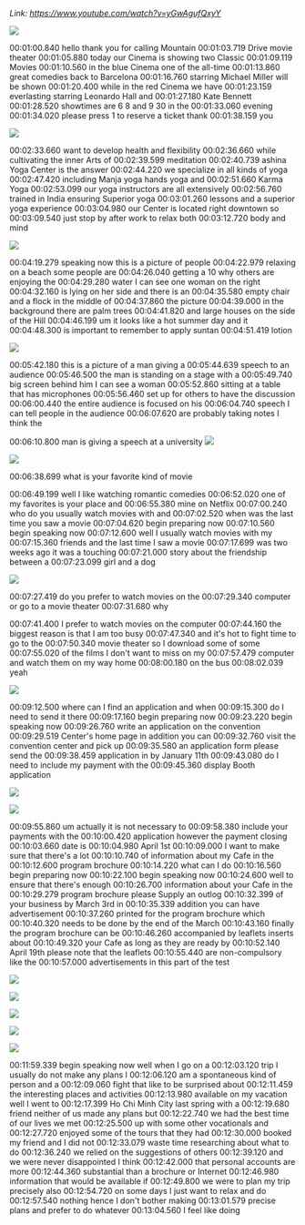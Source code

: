 _Link: https://www.youtube.com/watch?v=yGwAgufQxyY_

![](./Images/mock-test-6-1.png)

00:01:00.840 hello thank you for calling Mountain
00:01:03.719 Drive movie theater
00:01:05.880 today our Cinema is showing two Classic
00:01:09.119 Movies
00:01:10.560 in the blue Cinema one of the all-time
00:01:13.860 great comedies back to Barcelona
00:01:16.760 starring Michael Miller will be shown
00:01:20.400 while in the red Cinema we have
00:01:23.159 everlasting starring Leonardo Hall and
00:01:27.180 Kate Bennett
00:01:28.520 showtimes are 6 8 and 9 30 in the
00:01:33.060 evening
00:01:34.020 please press 1 to reserve a ticket thank
00:01:38.159 you

![](./Images/mock-test-6-2.png)

00:02:33.660 want to develop health and flexibility
00:02:36.660 while cultivating the inner Arts of
00:02:39.599 meditation
00:02:40.739 ashina Yoga Center is the answer
00:02:44.220 we specialize in all kinds of yoga
00:02:47.420 including Manja yoga hands yoga and
00:02:51.660 Karma Yoga
00:02:53.099 our yoga instructors are all extensively
00:02:56.760 trained in India ensuring Superior yoga
00:03:01.260 lessons and a superior yoga experience
00:03:04.980 our Center is located right downtown so
00:03:09.540 just stop by after work to relax both
00:03:12.720 body and mind

![](./Images/mock-test-6-3.png)

00:04:19.279 speaking now this is a picture of people
00:04:22.979 relaxing on a beach some people are
00:04:26.040 getting a 10 why others are enjoying the
00:04:29.280 water I can see one woman on the right
00:04:32.160 is lying on her side and there is an
00:04:35.580 empty chair and a flock in the middle of
00:04:37.860 the picture
00:04:39.000 in the background there are palm trees
00:04:41.820 and large houses on the side of the Hill
00:04:46.199 um it looks like a hot summer day and it
00:04:48.300 is important to remember to apply suntan
00:04:51.419 lotion

![](./Images/mock-test-6-4.png)

00:05:42.180 this is a picture of a man giving a
00:05:44.639 speech to an audience
00:05:46.500 the man is standing on a stage with a
00:05:49.740 big screen behind him I can see a woman
00:05:52.860 sitting at a table that has microphones
00:05:56.460 set up for others to have the discussion
00:06:00.440 the entire audience is focused on his
00:06:04.740 speech I can tell people in the audience
00:06:07.620 are probably taking notes I think the

00:06:10.800 man is giving a speech at a university
![](./Images/mock-test-6-5.png)

![](./Images/mock-test-6-6.png)

00:06:38.699 what is your favorite kind of movie

00:06:49.199 well I like watching romantic comedies
00:06:52.020 one of my favorites is your place and
00:06:55.380 mine on Netflix
00:07:00.240 who do you usually watch movies with and
00:07:02.520 when was the last time you saw a movie
00:07:04.620 begin preparing now
00:07:10.560 begin speaking now
00:07:12.600 well I usually watch movies with my
00:07:15.360 friends and the last time I saw a movie
00:07:17.699 was two weeks ago it was a touching
00:07:21.000 story about the friendship between a
00:07:23.099 girl and a dog

![](./Images/mock-test-6-7.png)

00:07:27.419 do you prefer to watch movies on the
00:07:29.340 computer or go to a movie theater
00:07:31.680 why

00:07:41.400 I prefer to watch movies on the computer
00:07:44.160 the biggest reason is that I am too busy
00:07:47.340 and it's hot to fight time to go to the
00:07:50.340 movie theater so I download some of some
00:07:55.020 of the films I don't want to miss on my
00:07:57.479 computer and watch them on my way home
00:08:00.180 on the bus
00:08:02.039 yeah

![](./Images/mock-test-6-8.png)

00:09:12.500 where can I find an application and when
00:09:15.300 do I need to send it there
00:09:17.160 begin preparing now
00:09:23.220 begin speaking now
00:09:26.760 write an application on the convention
00:09:29.519 Center's home page in addition you can
00:09:32.760 visit the convention center and pick up
00:09:35.580 an application form please send the
00:09:38.459 application in by January 11th
00:09:43.080 do I need to include my payment with the
00:09:45.360 display Booth application

![](./Images/mock-test-6-9.png)

![](./Images/mock-test-6-10.png)

00:09:55.860 um actually it is not necessary to
00:09:58.380 include your payments with the
00:10:00.420 application however the payment closing
00:10:03.660 date is
00:10:04.980 April 1st
00:10:09.000 I want to make sure that there's a lot
00:10:10.740 of information about my Cafe in the
00:10:12.600 program brochure
00:10:14.220 what can I do
00:10:16.560 begin preparing now
00:10:22.100 begin speaking now
00:10:24.600 well to ensure that there's enough
00:10:26.700 information about your Cafe in the
00:10:29.279 program brochure please Supply an outlog
00:10:32.399 of your business by March 3rd in
00:10:35.339 addition you can have advertisement
00:10:37.260 printed for the program brochure which
00:10:40.320 needs to be done by the end of the March
00:10:43.160 finally the program brochure can be
00:10:46.260 accompanied by leaflets inserts about
00:10:49.320 your Cafe as long as they are ready by
00:10:52.140 April 19th please note that the leaflets
00:10:55.440 are non-compulsory like the
00:10:57.000 advertisements in this part of the test

![](./Images/mock-test-6-11.png)

![](./Images/mock-test-6-12.png)

![](./Images/mock-test-6-13.png)

![](./Images/mock-test-6-14.png)

![](./Images/mock-test-6-15.png)

00:11:59.339 begin speaking now well when I go on a
00:12:03.120 trip I usually do not make any plans I
00:12:06.120 am a spontaneous kind of person and a
00:12:09.060 fight that like to be surprised about
00:12:11.459 the interesting places and activities
00:12:13.980 available on my vacation well I went to
00:12:17.399 Ho Chi Minh City last spring with a
00:12:19.680 friend neither of us made any plans but
00:12:22.740 we had the best time of our lives we met
00:12:25.500 up with some other vocationals and
00:12:27.720 enjoyed some of the tours that they had
00:12:30.000 booked my friend and I did not
00:12:33.079 waste time researching about what to do
00:12:36.240 we relied on the suggestions of others
00:12:39.120 and we were never disappointed I think
00:12:42.000 that personal accounts are more
00:12:44.360 substantial than a brochure or Internet
00:12:46.980 information that would be available if
00:12:49.800 we were to plan my trip precisely also
00:12:54.720 on some days I just want to relax and do
00:12:57.540 nothing hence I don't bother making
00:13:01.579 precise plans and prefer to do whatever
00:13:04.560 I feel like doing

